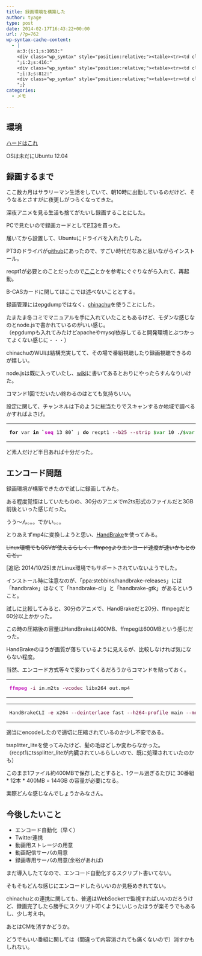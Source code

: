 ```yaml
---
title: 録画環境を構築した
author: tyage
type: post
date: 2014-02-17T16:43:22+00:00
url: /?p=762
wp-syntax-cache-content:
  - |
    a:3:{i:1;s:1053:"
    <div class="wp_syntax" style="position:relative;"><table><tr><td class="code"><pre class="bash" style="font-family:monospace;"><span style="color: #000000; font-weight: bold;">for</span> var <span style="color: #000000; font-weight: bold;">in</span> <span style="color: #000000; font-weight: bold;">`</span><span style="color: #c20cb9; font-weight: bold;">seq</span> <span style="color: #000000;">13</span> <span style="color: #000000;">80</span><span style="color: #000000; font-weight: bold;">`</span> ; <span style="color: #000000; font-weight: bold;">do</span> recpt1 <span style="color: #660033;">--b25</span> <span style="color: #660033;">--strip</span> <span style="color: #007800;">$var</span> <span style="color: #000000;">10</span> .<span style="color: #000000; font-weight: bold;">/</span><span style="color: #007800;">$var</span>.ts;<span style="color: #000000; font-weight: bold;">done</span></pre></td></tr></table><p class="theCode" style="display:none;">for var in `seq 13 80` ; do recpt1 --b25 --strip $var 10 ./$var.ts;done</p></div>
    ";i:2;s:416:"
    <div class="wp_syntax" style="position:relative;"><table><tr><td class="code"><pre class="bash" style="font-family:monospace;"><span style="color: #c20cb9; font-weight: bold;">ffmpeg</span> <span style="color: #660033;">-i</span> in.m2ts <span style="color: #660033;">-vcodec</span> libx264 out.mp4</pre></td></tr></table><p class="theCode" style="display:none;">ffmpeg -i in.m2ts -vcodec libx264 out.mp4</p></div>
    ";i:3;s:812:"
    <div class="wp_syntax" style="position:relative;"><table><tr><td class="code"><pre class="bash" style="font-family:monospace;">HandBrakeCLI <span style="color: #660033;">-e</span> x264 <span style="color: #660033;">--deinterlace</span> fast <span style="color: #660033;">--h264-profile</span> main <span style="color: #660033;">--modulus</span> <span style="color: #000000;">2</span> <span style="color: #660033;">-q</span> <span style="color: #000000;">22</span> <span style="color: #660033;">--aencoder</span> copy:aac <span style="color: #660033;">-i</span> in.m2ts <span style="color: #660033;">-o</span> out.mp4</pre></td></tr></table><p class="theCode" style="display:none;">HandBrakeCLI -e x264 --deinterlace fast --h264-profile main --modulus 2 -q 22 --aencoder copy:aac -i in.m2ts -o out.mp4</p></div>
    ";}
categories:
  - メモ

---
```

<h2>環境</h2>
<p><a href="http://blog.tyage.net/?p=455">ハードはこれ</a></p>
<p>OSは未だにUbuntu 12.04</p>
<h2>録画するまで</h2>
<p>ここ数カ月はサラリーマン生活をしていて、朝10時に出勤しているのだけど、そうなるとさすがに夜更しがつらくなってきた。</p>
<p>深夜アニメを見る生活も捨てがたいし録画することにした。</p>
<p>PCで見たいので録画カードとして<a href="http://www.amazon.co.jp/%E3%82%A2%E3%83%BC%E3%82%B9%E3%82%BD%E3%83%95%E3%83%88-PT3-Rev-A/dp/B00857CQAM/">PT3</a>を買った。</p>
<p>届いてから設置して、Ubuntuにドライバを入れたりした。</p>
<p>PT3のドライバが<a href="https://github.com/m-tsudo/pt3">github</a>にあったので、すごい時代だなあと思いながらインストール。</p>
<p>recpt1が必要とのことだったので<a href="http://transitive.info/2012/10/22/ubuntu-pt3-epgrec/">ここ</a>とかを参考にぐぐりながら入れて、再起動。</p>
<p>B-CASカードに関してはここでは述べないこととする。</p>
<p>録画管理にはepgdumpではなく、<a href="http://chinachu.akkar.in/">chinachu</a>を使うことにした。</p>
<p>たまたま冬コミでマニュアルを手に入れていたこともあるけど、モダンな感じなのとnode.jsで書かれているのがいい感じ。<br />
（epgdumpも入れてみたけどapacheやmysql依存してると開発環境とぶつかってよくない感じに・・・）</p>
<p>chinachuのWUIは結構充実してて、その場で番組視聴したり録画視聴できるのが嬉しい。</p>
<p>node.jsは既に入っていたし、<a href="https://github.com/kanreisa/Chinachu/wiki/Installation">wiki</a>に書いてあるとおりにやったらすんなりいけた。</p>
<p>コマンド1回でだいたい終わるのはとても気持ちいい。</p>
<p>設定に関して、チャンネルは下のように総当たりでスキャンするか地域で調べるかすればよさげ。</p>

<div class="wp_syntax" style="position:relative;"><table><tr><td class="code"><pre class="bash" style="font-family:monospace;"><span style="color: #000000; font-weight: bold;">for</span> var <span style="color: #000000; font-weight: bold;">in</span> <span style="color: #000000; font-weight: bold;">`</span><span style="color: #c20cb9; font-weight: bold;">seq</span> <span style="color: #000000;">13</span> <span style="color: #000000;">80</span><span style="color: #000000; font-weight: bold;">`</span> ; <span style="color: #000000; font-weight: bold;">do</span> recpt1 <span style="color: #660033;">--b25</span> <span style="color: #660033;">--strip</span> <span style="color: #007800;">$var</span> <span style="color: #000000;">10</span> .<span style="color: #000000; font-weight: bold;">/</span><span style="color: #007800;">$var</span>.ts;<span style="color: #000000; font-weight: bold;">done</span></pre></td></tr></table></div>

<p>ど素人だけど半日あれば十分だった。</p>
<h2>エンコード問題</h2>
<p>録画環境が構築できたので試しに録画してみた。</p>
<p>ある程度覚悟はしていたものの、30分のアニメでm2ts形式のファイルだと3GB前後といった感じだった。</p>
<p>うう〜ん。。。でかい。。。</p>
<p>とりあえずmp4に変換しようと思い、<a href="http://handbrake.fr/">HandBrake</a>を使ってみる。</p>
<p><s>Linux環境でもQSVが使えるらしく、ffmpegよりエンコード速度が速いかもとのこと。</s></p>
<p>[追記: 2014/10/25]まだLinux環境でもサポートされていないようでした。</p>
<p>インストール時に注意なのが、「ppa:stebbins/handbrake-releases」には「handbrake」はなくて「handbrake-cli」と「handbrake-gtk」があるということ。</p>
<p>試しに比較してみると、30分のアニメで、HandBrakeだと20分、ffmpegだと60分以上かかった。</p>
<p>この時の圧縮後の容量はHandBrakeは400MB、ffmpegは600MBという感じだった。</p>
<p>HandBrakeのほうが画質が落ちているように見えるが、比較しなければ気にならない程度。</p>
<p>当然、エンコード方式等々で変わってくるだろうからコマンドを貼っておく。</p>

<div class="wp_syntax" style="position:relative;"><table><tr><td class="code"><pre class="bash" style="font-family:monospace;"><span style="color: #c20cb9; font-weight: bold;">ffmpeg</span> <span style="color: #660033;">-i</span> in.m2ts <span style="color: #660033;">-vcodec</span> libx264 out.mp4</pre></td></tr></table></div>


<div class="wp_syntax" style="position:relative;"><table><tr><td class="code"><pre class="bash" style="font-family:monospace;">HandBrakeCLI <span style="color: #660033;">-e</span> x264 <span style="color: #660033;">--deinterlace</span> fast <span style="color: #660033;">--h264-profile</span> main <span style="color: #660033;">--modulus</span> <span style="color: #000000;">2</span> <span style="color: #660033;">-q</span> <span style="color: #000000;">22</span> <span style="color: #660033;">--aencoder</span> copy:aac <span style="color: #660033;">-i</span> in.m2ts <span style="color: #660033;">-o</span> out.mp4</pre></td></tr></table></div>

<p>適当にencodeしたので適切に圧縮されているのか少し不安である。</p>
<p>tssplitter_liteを使ってみたけど、髪の毛ほどしか変わらなかった。<br />
（recpt1にtssplitter_liteが内臓されているらしいので、既に処理されていたのかも）</p>
<p>このまま1ファイル約400MBで保存したとすると、1クール過ぎるたびに 30番組 * 12本 * 400MB = 144GB の容量が必要になる。</p>
<p>実際どんな感じなんでしょうかみなさん。</p>
<h2>今後したいこと</h2>
<ul>
<li>エンコード自動化（早く）</li>
<li>Twitter連携</li>
<li>動画用ストレージの用意</li>
<li>動画配信サーバの用意</li>
<li>録画専用サーバの用意(余裕があれば)</li>
</ul>
<p>まだ導入したてなので、エンコード自動化するスクリプト書いてない。</p>
<p>そもそもどんな感じにエンコードしたらいいのか見極めきれてない。</p>
<p>chinachuとの連携に関しても、普通はWebSocketで監視すればいいのだろうけど、録画完了したら勝手にスクリプト叩くようにいじったほうが楽そうでもあるし、少し考え中。</p>
<p>あとはCMを消すかどうか。</p>
<p>どうでもいい番組に関しては（間違って内容消されても痛くないので）消すかもしれない。</p>
